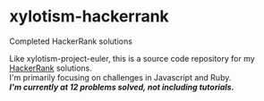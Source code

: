 # xylotism-hackerrank
Completed HackerRank solutions

Like xylotism-project-euler, this is a source code repository for my [HackerRank](https://www.hackerrank.com) solutions.  
I'm primarily focusing on challenges in Javascript and Ruby.  
***I'm currently at 12 problems solved, not including tutorials.***